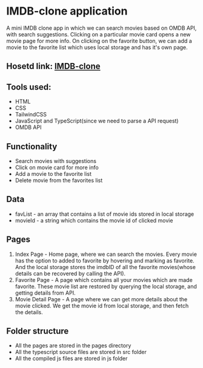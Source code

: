 # IMDB-clone application
A mini IMDB clone app in which we can search movies based on OMDB API, with search suggestions. Clicking on a particular movie card opens a new movie page for more info. On clicking on the favorite button, we can add a movie to the favorite list which uses local storage and has it's own page.

## Hosetd link: [IMDB-clone](https://rjd02.github.io/CN-IMDB-clone/)

## Tools used:
* HTML
* CSS
* TailwindCSS
* JavaScript and TypeScript(since we need to parse a API request)
* OMDB API

## Functionality
* Search movies with suggestions
* Click on movie card for more info
* Add a movie to the favorite list
* Delete movie from the favorites list

## Data
* favList - an array that contains a list of movie ids stored in local storage
* movieId - a string which contains the movie id of clicked movie

## Pages
1. Index Page - Home page, where we can search the movies. Every movie has the option to added to favorite by hovering and marking as favorite. And the local storage stores the imdbID of all the favorite movies(whose details can be recovered by calling the API). 
2. Favorite Page - A page which contains all your movies which are made favorite. These movie list are restored by querying the local storage, and getting details from API.
3. Movie Detail Page - A page where we can get more details about the movie clicked. We get the movie id from local storage, and then fetch the details.

## Folder structure
* All the pages are stored in the pages directory
* All the typescript source files are stored in src folder
* All the compiled js files are stored in js folder
